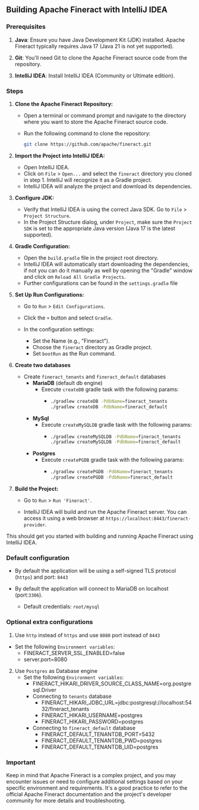 ## Building Apache Fineract with IntelliJ IDEA

### Prerequisites

1. **Java**: Ensure you have Java Development Kit (JDK) installed. Apache Fineract typically requires Java 17 (Java 21 is not yet supported).

2. **Git**: You'll need Git to clone the Apache Fineract source code from the repository.

3. **IntelliJ IDEA**: Install IntelliJ IDEA (Community or Ultimate edition).

### Steps

1. **Clone the Apache Fineract Repository:**

   - Open a terminal or command prompt and navigate to the directory where you want to store the Apache Fineract source code.
   - Run the following command to clone the repository:

     ```bash
     git clone https://github.com/apache/fineract.git
     ```

2. **Import the Project into IntelliJ IDEA:**

   - Open IntelliJ IDEA.
   - Click on `File` > `Open...` and select the `fineract` directory you cloned in step 1. IntelliJ will recognize it as a Gradle project.
   - IntelliJ IDEA will analyze the project and download its dependencies.

3. **Configure JDK:**

   - Verify that IntelliJ IDEA is using the correct Java SDK. Go to `File` > `Project Structure`.
   - In the Project Structure dialog, under `Project`, make sure the `Project SDK` is set to the appropriate Java version (Java 17 is the latest supported).

4. **Gradle Configuration:**

   - Open the `build.gradle` file in the project root directory.
   - IntelliJ IDEA will automatically start downloading the dependencies, if not you can do it manually as well by opening the "Gradle" window and click on `Reload All Gradle Projects`.
   - Further configurations can be found in the `settings.gradle` file

5. **Set Up Run Configurations:**

   - Go to `Run` > `Edit Configurations`.

   - Click the `+` button and select `Gradle`.

   - In the configuration settings:
       - Set the Name (e.g., "Fineract").
       - Choose the `fineract` directory as Gradle project.
       - Set `bootRun` as the Run command.

6. **Create two databases**
   - Create `fineract_tenants` and `fineract_default` databases
     - **MariaDB** (default db engine)
       - Execute `createDB` gradle task with the following params:
         - ```bash
           ./gradlew createDB -PdbName=fineract_tenants
           ./gradlew createDB -PdbName=fineract_default
           ``` 
     - **MySql**
       - Execute `createMySQLDB` gradle task with the following params:
         - ```bash
           ./gradlew createMySQLDB -PdbName=fineract_tenants
           ./gradlew createMySQLDB -PdbName=fineract_default
           ```
     - **Postgres**
       - Execute `createPGDB` gradle task with the following params:
         - ```bash
           ./gradlew createPGDB -PdbName=fineract_tenants
           ./gradlew createPGDB -PdbName=fineract_default
           ```

7. **Build the Project:**

   - Go to `Run` > `Run 'Fineract'`.

   - IntelliJ IDEA will build and run the Apache Fineract server. You can access it using a web browser at `https://localhost:8443/fineract-provider`.


This should get you started with building and running Apache Fineract using IntelliJ IDEA. 

### Default configuration

- By default the application will be using a self-signed TLS protocol (`https`) and port: `8443`

- By default the application will connect to MariaDB on localhost (port:`3306`).
  * Default credentials: `root/mysql`


### Optional extra configurations

1. Use `http` instead of `https` and use `8080` port instead of `8443`
  - Set the following `Environment variables`:
    - FINERACT_SERVER_SSL_ENABLED=false
    - server.port=8080

2. Use `Postgres` as Database engine
   - Set the following `Environment variables`:
     - FINERACT_HIKARI_DRIVER_SOURCE_CLASS_NAME=org.postgresql.Driver
     - Connecting to `tenants` database 
       - FINERACT_HIKARI_JDBC_URL=jdbc:postgresql://localhost:5432/fineract_tenants
       - FINERACT_HIKARI_USERNAME=postgres
       - FINERACT_HIKARI_PASSWORD=postgres
     - Connecting to `fineract_default` database
       - FINERACT_DEFAULT_TENANTDB_PORT=5432
       - FINERACT_DEFAULT_TENANTDB_PWD=postgres
       - FINERACT_DEFAULT_TENANTDB_UID=postgres

### Important
Keep in mind that Apache Fineract is a complex project, and you may encounter issues or need to configure additional settings based on your specific environment and requirements. It's a good practice to refer to the official Apache Fineract documentation and the project's developer community for more details and troubleshooting.
